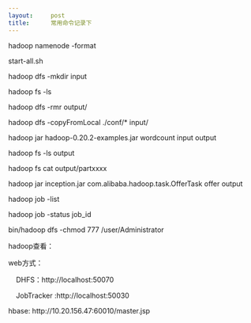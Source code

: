 ```yaml
---
layout:     post
title:      常用命令记录下
---
```

<div id="article_content" class="article_content clearfix csdn-tracking-statistics" data-pid="blog" data-mod="popu_307" data-dsm="post">
								            <link rel="stylesheet" href="https://csdnimg.cn/release/phoenix/template/css/ck_htmledit_views-f76675cdea.css">
						<div class="htmledit_views" id="content_views">
                <p>
</p>
<p>hadoop namenode -format</p>
<p>start-all.sh</p>
<p>hadoop dfs -mkdir input</p>
<p>hadoop fs -ls</p>
<p>hadoop dfs -rmr output/</p>
<p>hadoop dfs -copyFromLocal ./conf/* input/</p>
<p>hadoop jar hadoop-0.20.2-examples.jar wordcount input output</p>
<p>hadoop fs -ls output</p>
<p>hadoop fs cat output/partxxxx</p>
<p>hadoop jar inception.jar com.alibaba.hadoop.task.OfferTask offer output</p>
<p>hadoop job -list</p>
<p>hadoop job -status job_id</p>
<p>bin/hadoop dfs -chmod 777 /user/Administrator</p>
<p>hadoop查看：</p>
<p>web方式：</p>
<p>    DHFS：http://localhost:50070 </p>
<p>    JobTracker :http://localhost:50030 </p>
<p>hbase: http://10.20.156.47:60010/master.jsp</p>
            </div>
                </div>
